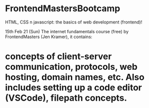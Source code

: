 # FrontendMastersBootcamp

HTML, CSS n javascript: the basics of web development (frontend)!

15th Feb 21 (Sun)
The internet fundamentals course (free) by FrontendMasters (Jen Kramer), it contains:
# concepts of client-server communication, protocols, web hosting, domain names, etc. Also includes setting up a code editor (VSCode), filepath concepts. 
